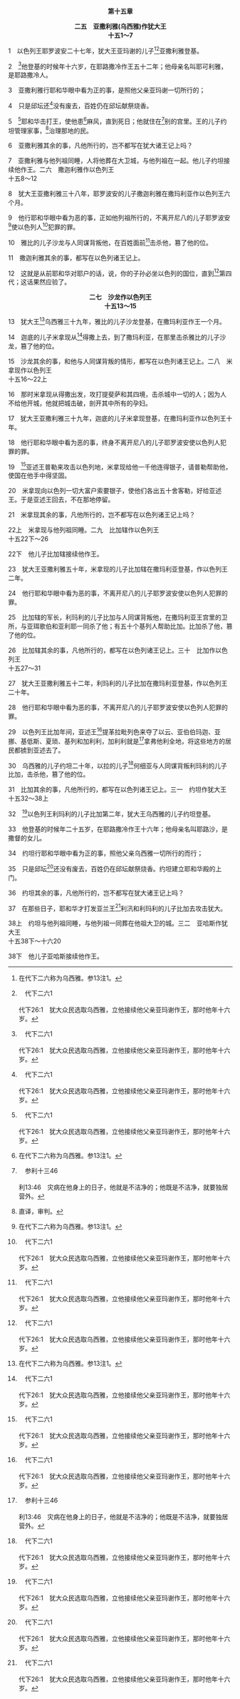 <p style="text-align:center;font-weight:bold;">第十五章</p>

<p style="text-align:center;font-weight:bold;">二五　亚撒利雅(乌西雅)作犹大王<br>十五1～7</p>

1　以色列王耶罗波安二十七年，犹大王亚玛谢的儿子[^1][^a]亚撒利雅登基。

[^1]:在代下二六称为乌西雅。参13注1。

[^a]:　代下二六1<br><br>代下26:1　犹大众民选取乌西雅，立他接续他父亲亚玛谢作王，那时他年十六岁。

2　[^a]他登基的时候年十六岁，在耶路撒冷作王五十二年；他母亲名叫耶可利雅，是耶路撒冷人。

[^a]:　2～3：代下二六3～4<br><br>代下26:3　乌西雅登基的时候年十六岁，在耶路撒冷作王五十二年；他母亲名叫耶可利雅，是耶路撒冷人。<br><br>代下26:4　乌西雅行耶和华眼中看为正的事，是照他父亲亚玛谢一切所行的。

3　亚撒利雅行耶和华眼中看为正的事，是照他父亲亚玛谢一切所行的；

4　只是邱坛还[^a]没有废去，百姓仍在邱坛献祭烧香。

[^a]:　王下十四4；十五35<br><br>王下14:4　只是邱坛还没有废去，百姓仍在邱坛献祭烧香。<br><br>王下15:35　只是邱坛还没有废去，百姓仍在邱坛献祭烧香。约坦建立耶和华殿的上门。

5　[^a]耶和华击打王，使他患[^1]麻风，直到死日；他就住在[^b]别的宫里。王的儿子约坦管理家事，[^2]治理那地的民。

[^1]:这是因亚撒利雅越分，不守神的典章所说的，就是只有神所命立的祭司，才能有分于祭司的事奉(代下二六16～21)。

[^2]:直译，审判。

[^a]:　5～7：代下二六21～23<br><br>代下26:21　乌西雅王患麻风直到死日；他身患麻风，住在别的宫里，因他从耶和华的殿被隔离了。他儿子约坦管理王家的事，治理那地的民。<br><br>代下26:22　乌西雅其余的事，自始至终都是亚摩斯的儿子申言者以赛亚所记的。<br><br>代下26:23　乌西雅与他列祖同睡，人将他葬在王陵的田间，与他的列祖在一起；因为人说，他是患麻风的。他儿子约坦接续他作王。

[^b]:　参利十三46<br><br>利13:46　灾病在他身上的日子，他就是不洁净的；他既是不洁净，就要独居营外。

6　亚撒利雅其余的事，凡他所行的，岂不都写在犹大诸王记上吗？

7　亚撒利雅与他列祖同睡，人将他葬在大卫城，与他列祖在一起。他儿子约坦接续他作王。二六　撒迦利雅作以色列王<br>十五8～12

8　犹大王亚撒利雅三十八年，耶罗波安的儿子撒迦利雅在撒玛利亚作以色列王六个月。

9　他行耶和华眼中看为恶的事，正如他列祖所行的，不离开尼八的儿子耶罗波安[^1]使以色列人[^a]犯罪的罪。

[^1]:或，这使以色列人犯罪者的罪。18、24、28节者同。

[^a]:　王上十四16<br><br>王上14:16　因耶罗波安所犯并使以色列人犯罪的罪，耶和华必将以色列人丢弃。

10　雅比的儿子沙龙与人同谋背叛他，在百姓面前[^a]击杀他，篡了他的位。

[^a]:　参王下十二20；十五25；30<br><br>王下12:20　约阿施的臣仆起来，同谋背叛，在下到悉拉路上的米罗宫里击杀他。<br><br>王下15:25　比加辖的军长，利玛利的儿子比加与人同谋背叛他，在撒玛利亚王宫里的卫所，与亚珥歌伯和亚利耶一同杀了他；有五十个基列人帮助比加。比加杀了他，篡了他的位。<br><br>王下12:30　

11　撒迦利雅其余的事，都写在以色列诸王记上。

12　这就是从前耶和华对耶户的话，说，你的子孙必坐以色列的国位，直到[^a]第四代；这话果然应验了。

[^a]:　王下十30<br><br>王下10:30　耶和华对耶户说，因你办好我眼中看为正的事，照我心中所愿的一切待亚哈家，你的子孙必坐以色列的国位，直到第四代。

<p style="text-align:center;font-weight:bold;">二七　沙龙作以色列王<br>十五13～15</p>

13　犹大王[^1]乌西雅三十九年，雅比的儿子沙龙登基，在撒玛利亚作王一个月。

[^1]:即1～7节的亚撒利雅。30、32、34节者同。

14　迦底的儿子米拿现从[^a]得撒上去，到了撒玛利亚，在那里击杀雅比的儿子沙龙，篡了他的位。

[^a]:　王上十六23；24<br><br>王上16:23　犹大王亚撒三十一年，暗利登基作以色列王共十二年；他在得撒作王六年。<br><br>王上16:24　暗利用二他连得银子，向撒玛买了撒玛利亚山，在山上造城，就按着山的原主撒玛的名，给所造的城起名叫撒玛利亚。

15　沙龙其余的事，和他与人同谋背叛的情形，都写在以色列诸王记上。二八　米拿现作以色列王<br>十五16～22上

16　那时米拿现从得撒出发，攻打提斐萨和其四境，击杀城中一切的人；因为人不给他开城，他就把城击破，剖开其中所有的孕妇。

17　犹大王亚撒利雅三十九年，迦底的儿子米拿现登基，在撒玛利亚作以色列王十年。

18　他行耶和华眼中看为恶的事，终身不离开尼八的儿子耶罗波安使以色列人犯罪的罪。

19　[^a]亚述王普勒来攻击以色列地，米拿现给他一千他连得银子，请普勒帮助他，使国在他手中得坚固。

[^a]:　代上五26<br><br>代上5:26　故此，以色列的神激动亚述王普勒的灵，和亚述王提革拉毗尼色的灵；祂就把流便人、迦得人、玛拿西半支派的人，迁徙到哈腊、哈博、哈拉与歌散河边，直到今日还在那里。

20　米拿现向以色列一切大富户索要银子，使他们各出五十舍客勒，好给亚述王。于是亚述王回去，不在那地停留。

21　米拿现其余的事，凡他所行的，岂不都写在以色列诸王记上吗？

22上　米拿现与他列祖同睡。二九　比加辖作以色列王<br>十五22下～26

22下　他儿子比加辖接续他作王。

23　犹大王亚撒利雅五十年，米拿现的儿子比加辖在撒玛利亚登基，作以色列王二年。

24　他行耶和华眼中看为恶的事，不离开尼八的儿子耶罗波安使以色列人犯罪的罪。

25　比加辖的军长，利玛利的儿子比加与人同谋背叛他，在撒玛利亚王宫里的卫所，与亚珥歌伯和亚利耶一同杀了他；有五十个基列人帮助比加。比加杀了他，篡了他的位。

26　比加辖其余的事，凡他所行的，都写在以色列诸王记上。三十　比加作以色列王<br>十五27～31

27　犹大王亚撒利雅五十二年，利玛利的儿子比加在撒玛利亚登基，作以色列王二十年。

28　他行耶和华眼中看为恶的事，不离开尼八的儿子耶罗波安使以色列人犯罪的罪。

29　以色列王比加年间，亚述王[^a]提革拉毗列色来夺了以云、亚伯伯玛迦、亚挪、基低斯、夏琐、基列和加利利，加利利就是[^b]拿弗他利全地，将这些地方的居民都掳到亚述去了。

[^a]:　王下十六7；代上五6；26；代下二八20<br><br>王下16:7　亚哈斯差遣使者去见亚述王提革拉毗列色，说，我是你的仆人，你的儿子；现在亚兰王和以色列王起来攻击我，求你上来救我脱离他们的手。<br><br>代上5:6　巴力的儿子是备拉；这备拉是流便人的首领，被亚述王提革拉毗尼色掳去。<br><br>代上5:26　故此，以色列的神激动亚述王普勒的灵，和亚述王提革拉毗尼色的灵；祂就把流便人、迦得人、玛拿西半支派的人，迁徙到哈腊、哈博、哈拉与歌散河边，直到今日还在那里。<br><br>代下28:20　亚述王提革拉毗尼色到他那里，并没有加强他，反倒扰害他。

[^b]:　赛九1；代下十六4<br><br>赛9:1　但那受过困苦之处，必不再见幽暗：从前神使西布伦地和拿弗他利地被藐视，末后却使这沿海的路，约但河外，外邦人的加利利，得着荣耀。<br><br>代下16:4　便哈达听从亚撒王的话，派他的军长去攻击以色列的城邑；他们就攻破以云、但、亚伯玛音和拿弗他利一切的积货城。

30　乌西雅的儿子约坦二十年，以拉的儿子[^a]何细亚与人同谋背叛利玛利的儿子比加，击杀他，篡了他的位。

[^a]:　参王下十七1；十八1<br><br>王下17:1　犹大王亚哈斯十二年，以拉的儿子何细亚在撒玛利亚登基，作以色列王九年。<br><br>王下18:1　以色列王以拉的儿子何细亚第三年，犹大王亚哈斯的儿子希西家登基。

31　比加其余的事，凡他所行的，都写在以色列诸王记上。三一　约坦作犹大王<br>十五32～38上

32　[^a]以色列王利玛利的儿子比加第二年，犹大王乌西雅的儿子约坦登基。

[^a]:　32～35：代下二七1～3<br><br>代下27:1　约坦登基的时候年二十五岁，在耶路撒冷作王十六年；他母亲名叫耶路沙，是撒督的女儿。<br><br>代下27:2　约坦行耶和华眼中看为正的事，是照他父亲乌西雅一切所行的，只是不入耶和华的殿。百姓还是行败坏的事。<br><br>代下27:3　约坦建立耶和华殿的上门，在俄斐勒城墙上多有建造。

33　他登基的时候年二十五岁，在耶路撒冷作王十六年；他母亲名叫耶路沙，是撒督的女儿。

34　约坦行耶和华眼中看为正的事，照他父亲乌西雅一切所行的而行；

35　只是邱坛[^a]还没有废去，百姓仍在邱坛献祭烧香。约坦建立耶和华殿的上门。

[^a]:　王下十五4；参王下十八4<br><br>王下15:4　只是邱坛还没有废去，百姓仍在邱坛献祭烧香。<br><br>王下18:4　他废去邱坛，拆毁柱像，砍下木像，打碎摩西所造的铜蛇，因为到那时以色列人仍向铜蛇烧香；希西家叫铜蛇为尼户士坦。

36　约坦其余的事，凡他所行的，岂不都写在犹大诸王记上吗？

37　在那些日子，耶和华才打发亚兰王[^a]利汛和利玛利的儿子比加去攻击犹大。

[^a]:　王下十六5；赛七1<br><br>王下16:5　那时，亚兰王利汛和以色列王利玛利的儿子比加上来攻打耶路撒冷，围困亚哈斯，却不能胜他。<br><br>赛7:1　乌西雅的孙子约坦的儿子犹大王亚哈斯在位的日子，亚兰王利汛，和利玛利的儿子以色列王比加上来攻打耶路撒冷，却不能攻取。

38上　约坦与他列祖同睡，与他列祖一同葬在他祖大卫的城。三二　亚哈斯作犹大王<br>十五38下～十六20

38下　他儿子亚哈斯接续他作王。
